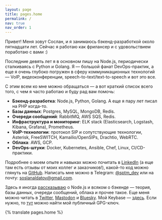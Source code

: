 ```yaml
---
layout: page
title: pages.home
permalink: /
nav: true
nav_order: 1
---
```


<!-- pages/default.md -->

Привет! Меня зовут Сослан, и я занимаюсь бэкенд-разработкой около пятнадцати лет. Сейчас я работаю как фрилансер и с удовольствием поработаю с вами :)

Последние девять лет я в основном пишу на Node.js, периодически сталкиваясь с Python и Golang. Я — большой фанат DevOps-практик, а еще я очень глубоко погружен в сферу коммуникационных технологий — VoIP, видеоконференции, speech-to-text/text-to-speech и вот это все.

С этим всем ко мне можно обращаться — а вот краткий список всего того, с чем я часто работаю и буду рад вам помочь:

* **Бэкенд-разработка**: Node.js, Python, Golang. А еще я пару лет писал на PHP когда-то.
* **Базы данных**: Postgres, MySQL, MongoDB, Redis.
* **Очереди сообщений**: RabbitMQ, AWS SQS, Redis.
* **Инфраструктура и мониторинг**: ELK stack (Elasticsearch, Logstash, Kibana, Grafana), Prometheus.
* **VoIP-технологии**: протокол SIP и сопутствующие технологии, Asterisk, FreeSWITCH, Kamailio/OpenSIPs, Drachtio, WebRTC.
* **Облака**: AWS, GCP.
* **DevOps-штуки**: Docker, Kubernetes, Ansible, Chef, Linux, CI/CD-практики.

Подробнее о моем опыте и навыках можно почитать в [LinkedIn](https://www.linkedin.com/in/sptm/) (а еще там есть отзывы от моих коллег и заказчиков!), какой-то код можно глянуть на [GitHub](https://github.com/sptmru). Написать мне можно в Telegram: [@sptm_dev](https://t.me/sptm_dev) или на почту: [soslanaldatov@gmail.com](mailto:soslanaldatov@gmail.com).

Здесь я иногда [рассказываю](https://sptm.dev/blog/) о Node.js и всяком о бэкенде — теория, базы данных, очереди сообщений, облака и прочее такое. Еще меня можно читать в [Twitter](https://twitter.com/sptmru), [Mastodon](https://mastodon.social/@sptm) и [Bluesky](https://bsky.app/profile/sptmdev.bsky.social).
Мой Keybase — [здесь](https://keybase.io/sptm_dev). Если нужно, то [тут](https://keybase.io/sptm_dev/pgp_keys.asc?fingerprint=3ee1fb59fbced4a32cf814914bbf79fd68e9952b) можно найти мой публичный GPG-ключ.

{% translate pages.home %}
